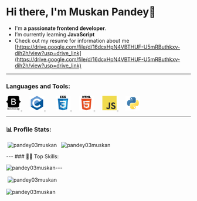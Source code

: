 # Hi there, I'm Muskan Pandey👋

- I'm **a passionate frontend developer**.
- I’m currently learning **JavaScript**
- Check out my resume for information about me [https://drive.google.com/file/d/16dcxHpN4VBTHUF-U5mRButhkxv-dih2h/view?usp=drive_link](https://drive.google.com/file/d/16dcxHpN4VBTHUF-U5mRButhkxv-dih2h/view?usp=drive_link)

<!--### 📈 Coding Profile:
<p align="center">
  <a target="_blank" href="https://leetcode.com/Aniaki9813/" rel="noopener noreferrer">
    <img src="https://leetcard.jacoblin.cool/Aniaki9813?theme=dark&font=Poppins%20Infant&ext=heatmap">
  </a>
</p>
<p align="center">
    <img src="https://yashchaudhari008.github.io/Codechef_Cards/">
  </a>
</p>-->

---
<h3 align="left">Languages and Tools:</h3>
<p align="left">
  <a href="https://getbootstrap.com" target="_blank" rel="noreferrer"> <img src="https://raw.githubusercontent.com/devicons/devicon/master/icons/bootstrap/bootstrap-plain-wordmark.svg" alt="bootstrap" width="40" height="40"/> </a> 
&nbsp;&nbsp;&nbsp;&nbsp;  <a href="https://www.cprogramming.com/" target="_blank" rel="noreferrer"> <img src="https://raw.githubusercontent.com/devicons/devicon/master/icons/c/c-original.svg" alt="c" width="40" height="40"/> </a>&nbsp;&nbsp;&nbsp;&nbsp;&nbsp;&nbsp;
  <a href="https://www.w3schools.com/css/" target="_blank" rel="noreferrer"> <img src="https://raw.githubusercontent.com/devicons/devicon/master/icons/css3/css3-original-wordmark.svg" alt="css3" width="40" height="40"/> </a>&nbsp;&nbsp;&nbsp;&nbsp;
  <a href="https://www.w3.org/html/" target="_blank" rel="noreferrer"> <img src="https://raw.githubusercontent.com/devicons/devicon/master/icons/html5/html5-original-wordmark.svg" alt="html5" width="40" height="40"/> </a>&nbsp;&nbsp;&nbsp;&nbsp;
  <a href="https://developer.mozilla.org/en-US/docs/Web/JavaScript" target="_blank" rel="noreferrer"> <img src="https://raw.githubusercontent.com/devicons/devicon/master/icons/javascript/javascript-original.svg" alt="javascript" width="40" height="40"/> </a> &nbsp;&nbsp;&nbsp;&nbsp;
  <a href="https://www.python.org" target="_blank" rel="noreferrer"> <img src="https://raw.githubusercontent.com/devicons/devicon/master/icons/python/python-original.svg" alt="python" width="40" height="40"/> </a> </p>

---
### 📊 Profile Stats:



<p>&nbsp;<img align="center" src="https://github-readme-stats.vercel.app/api?username=pandey03muskan&show_icons=true&locale=en" alt="pandey03muskan" />
&nbsp;&nbsp;<img align="center" src="https://github-readme-streak-stats.herokuapp.com/?user=pandey03muskan&" alt="pandey03muskan" /></p>
---
### 👨‍💻 Top Skills:

<p><img align="left" src="https://github-readme-stats.vercel.app/api/top-langs?username=pandey03muskan&show_icons=true&locale=en&layout=compact" alt="pandey03muskan" /></p>
<!--<p align="center">
 <img src="https://github-readme-stats.vercel.app/api/top-langs?username=pandey03muskan&bg_color=20,215032,05ff80&title_color=fff&text_color=fff" alt="pandey03muskan" />-->
</p>
---



<p>&nbsp;<img align="center" src="https://github-readme-stats.vercel.app/api?username=pandey03muskan&show_icons=true&locale=en" alt="pandey03muskan" /></p>

<p><img align="center" src="https://github-readme-streak-stats.herokuapp.com/?user=pandey03muskan&" alt="pandey03muskan" /></p>


<!--<h1 align="center">Hi there👋, I'm Muskan Pandey</h1>
<h3 align="center">A passionate frontend developer</h3>-->

<!--<p align="left"> <img src="https://komarev.com/ghpvc/?username=pandey03muskan&label=Profile%20views&color=0e75b6&style=flat" alt="pandey03muskan" /> </p>

<p align="left"> <a href="https://github.com/ryo-ma/github-profile-trophy"><img src="https://github-profile-trophy.vercel.app/?username=pandey03muskan" alt="pandey03muskan" /></a> </p>-->

<!--- -  I’m currently learning **JavaScript**
-  How to reach me **pandey03muskan@gmail.com**
- Check out my resume for more information about me [https://drive.google.com/file/d/16dcxHpN4VBTHUF-U5mRButhkxv-dih2h/view?usp=drive_link](https://drive.google.com/file/d/16dcxHpN4VBTHUF-U5mRButhkxv-dih2h/view?usp=drive_link)

<h3 align="left">Connect with me:</h3>
<p align="left">
<a href="https://linkedin.com/in/muskan-pandey-36661a220" target="blank"><img align="center" src="https://raw.githubusercontent.com/rahuldkjain/github-profile-readme-generator/master/src/images/icons/Social/linked-in-alt.svg" alt="muskan-pandey-36661a220" height="30" width="40" /></a>
<a href="https://instagram.com/muskanpandey5624" target="blank"><img align="center" src="https://raw.githubusercontent.com/rahuldkjain/github-profile-readme-generator/master/src/images/icons/Social/instagram.svg" alt="muskanpandey5624" height="30" width="40" /></a>
<a href="https://www.youtube.com/c/@xyz9813" target="blank"><img align="center" src="https://raw.githubusercontent.com/rahuldkjain/github-profile-readme-generator/master/src/images/icons/Social/youtube.svg" alt="@xyz9813" height="30" width="40" /></a>
<a href="https://www.codechef.com/users/pandey03muskan" target="blank"><img align="center" src="https://cdn.jsdelivr.net/npm/simple-icons@3.1.0/icons/codechef.svg" alt="pandey03muskan" height="30" width="40" /></a>
<a href="https://www.leetcode.com/aniaki9813" target="blank"><img align="center" src="https://raw.githubusercontent.com/rahuldkjain/github-profile-readme-generator/master/src/images/icons/Social/leet-code.svg" alt="aniaki9813" height="30" width="40" /></a>
<a href="https://auth.geeksforgeeks.org/user/pandey03muskan" target="blank"><img align="center" src="https://raw.githubusercontent.com/rahuldkjain/github-profile-readme-generator/master/src/images/icons/Social/geeks-for-geeks.svg" alt="pandey03muskan" height="30" width="40" /></a>
</p>

<h3 align="left">Languages and Tools:</h3>
<p align="left"> <a href="https://getbootstrap.com" target="_blank" rel="noreferrer"> <img src="https://raw.githubusercontent.com/devicons/devicon/master/icons/bootstrap/bootstrap-plain-wordmark.svg" alt="bootstrap" width="40" height="40"/> </a> <a href="https://www.cprogramming.com/" target="_blank" rel="noreferrer"> <img src="https://raw.githubusercontent.com/devicons/devicon/master/icons/c/c-original.svg" alt="c" width="40" height="40"/> </a> <a href="https://www.w3schools.com/css/" target="_blank" rel="noreferrer"> <img src="https://raw.githubusercontent.com/devicons/devicon/master/icons/css3/css3-original-wordmark.svg" alt="css3" width="40" height="40"/> </a> <a href="https://www.w3.org/html/" target="_blank" rel="noreferrer"> <img src="https://raw.githubusercontent.com/devicons/devicon/master/icons/html5/html5-original-wordmark.svg" alt="html5" width="40" height="40"/> </a> <a href="https://developer.mozilla.org/en-US/docs/Web/JavaScript" target="_blank" rel="noreferrer"> <img src="https://raw.githubusercontent.com/devicons/devicon/master/icons/javascript/javascript-original.svg" alt="javascript" width="40" height="40"/> </a> <a href="https://www.python.org" target="_blank" rel="noreferrer"> <img src="https://raw.githubusercontent.com/devicons/devicon/master/icons/python/python-original.svg" alt="python" width="40" height="40"/> </a> </p>

<p><img align="left" src="https://github-readme-stats.vercel.app/api/top-langs?username=pandey03muskan&show_icons=true&locale=en&layout=compact" alt="pandey03muskan" /></p>

<p>&nbsp;<img align="center" src="https://github-readme-stats.vercel.app/api?username=pandey03muskan&show_icons=true&locale=en" alt="pandey03muskan" /></p>

<p><img align="center" src="https://github-readme-streak-stats.herokuapp.com/?user=pandey03muskan&" alt="pandey03muskan" /></p>-->

